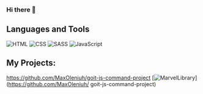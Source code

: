 ### Hi there 👋

## Languages and Tools

![HTML](https://img.shields.io/badge/-HTML-orange?style=for-the-badge&logo=HTML5&logoColor=fff)
![CSS](https://img.shields.io/badge/-CSS-blue?style=for-the-badge&logo=CSS3&logoColor=fff)
![SASS](https://img.shields.io/badge/-SASS-pink?style=for-the-badge&logo=SASS&logoColor=fff)
![JavaScript](https://img.shields.io/badge/-JavaScript-yellow?style=for-the-badge&logo=JavaScript&logoColor=fff)

## My Projects:
https://github.com/MaxOleniuh/goit-js-command-project
[![MarvelLibrary](https://img.shields.io/badge/-MarvelLibrary-lightblue?style=for-the-badge&logo=&logoColor=fff)](https://github.com/MaxOleniuh/
goit-js-command-project)
